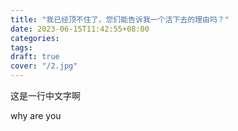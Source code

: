 ```yaml
---
title: "我已经顶不住了，您们能告诉我一个活下去的理由吗？"
date: 2023-06-15T11:42:55+08:00
categories: 
tags: 
draft: true
cover: "/2.jpg"
---
```


这是一行中文字啊

why are you